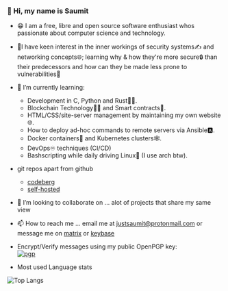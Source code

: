 ### 👋 Hi, my name is Saumit

- 😁 I am a free, libre and open source software enthusiast whos passionate about computer science and technology. 
- 🧐I have keen interest in the inner workings of security systems✍️ and networking concepts🌐; learning why & how they're more secure🔒 than their predecessors and how can they be made less prone to vulnerabilities🔐 

- 🌱 I’m currently learning:
  - Development in C, Python and Rust👨‍💻.
  - Blockchain Technology🧊🔗 and Smart contracts🤝.
  - HTML/CSS/site-server management by maintaining my own website🌐.
  - How to deploy ad-hoc commands to remote servers via Ansible🅰️.
  - Docker containers🐳 and Kubernetes clusters🕸️.
  - DevOps♾️ techniques (CI/CD)
  - Bashscripting while daily driving Linux🐧 (I use arch btw).

- git repos apart from github
  - [codeberg](https://codeberg.org/justsaumit)
  - [self-hosted](git.draconyan.xyz)

- 💞️ I’m looking to collaborate on ...
alot of projects that share my same view
- 📫 How to reach me ...
email me at justsaumit@protonmail.com
or message me on [matrix](https://matrix.to/#/@justsaumit:matrix.org)
or [keybase](https://keybase.io/justsaumit)
- Encrypt/Verify messages using my public OpenPGP key:  
[![pgp](https://img.shields.io/keybase/pgp/justsaumit?color=red&label=gpg&logo=gnu)](https://github.com/justsaumit.gpg)

- Most used Language stats

![Top Langs](https://github-readme-stats.vercel.app/api/top-langs/?username=justsaumit&theme=tokyonight)
